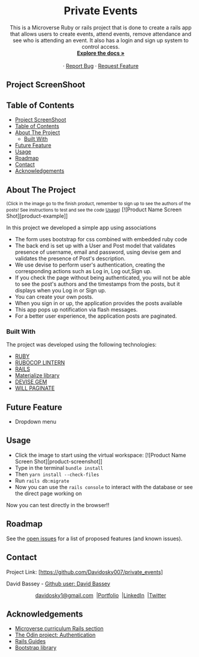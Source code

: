 
<!-- PROJECT LOGO -->
<br />
<p align="center">
  <h1 align="center">Private Events</h1>
  <p align="center">
    This is a Microverse Ruby or rails project that is done to create a rails app that allows users to create events, attend events, remove attendance and see who is attending an event. It also has a login and sign up system to control access.
    <br />
    <a href="https://github.com/Davidosky007/private_events"><strong>Explore the docs »</strong></a>
    <br />
    <br />
    <!-- <a href="https://github.com/Davidosky007/private_events">View Demo</a> -->
    ·
    <a href="https://github.com/Davidosky007/private_events/issues">Report Bug</a>
    ·
    <a href="https://github.com/Davidosky007/private_events/issues">Request Feature</a>
  </p>
</p>

## Project ScreenShoot

<!-- <img src="./app/assets/images/members_only.png" width="1200px" height="500px" /> -->

## Table of Contents
- [Project ScreenShoot](#project-screenshoot)
- [Table of Contents](#table-of-contents)
- [About The Project](#about-the-project)
  - [Built With](#built-with)
- [Future Feature](#future-feature)
- [Usage](#usage)
- [Roadmap](#roadmap)
- [Contact](#contact)
- [Acknowledgements](#acknowledgements)
<!-- ABOUT THE PROJECT -->

## About The Project

<small>(Click in the image go to the finish product, remember to sign up to see the authors of the posts! 
  See instructions to test and see the code [Usage](#usage))</small>
[![Product Name Screen Shot][product-example]]

In this project we developed a simple app using associations
* The form uses bootstrap for css combined with embedded ruby code
* The back end is set up with a User and Post model that validates presence of username, email and password, using devise gem and validates the presence of Post's description.
* We use devise to perform user's authentication, creating the corresponding actions such as Log in, Log out,Sign up.
* If you check the page without being authenticated, you will not be able to see the post's authors and the timestamps from the posts, but it displays when you Log in or Sign up. 
* You can create your own posts.
* When you sign in or up, the application provides the posts available 
* This app pops up notification via flash messages.
* For a better user experience, the application posts are paginated. 

### Built With

The project was developed using the following technologies:

- [RUBY](https://www.ruby-lang.org/es/)
- [RUBOCOP LINTERN](https://github.com/microverseinc/linters-config/tree/master/ruby)
- [RAILS](https://rubyonrails.org/)
- [Materialize library](https://materializecss.com/)
- [DEVISE GEM](https://github.com/heartcombo/devise)
- [WILL PAGINATE](https://rubygems.org/gems/will_paginate/versions/3.1.0?locale=es)

## Future Feature

* Dropdown menu

## Usage

* Click the image to start using the virtual workspace:
[![Product Name Screen Shot][product-screenshot]]
* Type in the terminal `bundle install`
* Then `yarn install --check-files`
* Run  `rails db:migrate`
* Now you can use the `rails console` to interact with the database or see the direct page working on

Now you can test directly in the browser!!

## Roadmap

See the [open issues](https://github.com/Davidosky007/private_events/issues) for a list of proposed features (and known issues).

## Contact

<p align="center">

  Project Link: [https://github.com/Davidosky007/private_events]

<p align="center">

  David Bassey - [Github user: David Bassey](https://github.com/Davidosky007)
</p>
<p align="center" style="display: flex; justify-content: center; align-items: center;">
    <a target="_blank" href="https://mail.google.com/mail/?view=cm&fs=1&tf=1&to=davidosky1@gmail.com">
      davidosky1@gmail.com
    </a> &nbsp; |
    <a target="_blank" href="https://github.com/Davidosky007?tab=repositories">
        Portfolio
    </a> &nbsp; |
    <a target="_blank" href="https://www.linkedin.com/in/david-bassey-akan">
      LinkedIn
    </a> &nbsp; |
    <a target="_blank" href="https://twitter.com/Davidosky2">
      Twitter
    </a>
</p>

## Acknowledgements

- [Microverse curriculum Rails section](https://www.microverse.org/?grsf=6ns691)
- [The Odin project: Authentication](https://www.theodinproject.com/courses/ruby-on-rails/lessons/authentication)
- [Rails Guides](https://guides.rubyonrails.org)
- [Bootstrap library](https://getbootstrap.com/docs/5.0/utilities/colors/#dealing-with-specificity)
